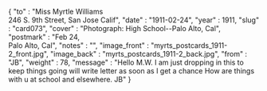 {
  "to" : "Miss Myrtle Williams<br> 246 S. 9th Street, San Jose Calif",
  "date" : "1911-02-24",
  "year" : 1911,
  "slug" : "card073",
  "cover" : "Photograph: High School--Palo Alto, Cal",
  "postmark" : "Feb 24,<br>Palo Alto, Cal",
  "notes" : "",
  "image_front" : "myrts_postcards_1911-2_front.jpg",
  "image_back" : "myrts_postcards_1911-2_back.jpg",
  "from" : "JB",
  "weight" : 78,
  "message" : "Hello M.W. I am just dropping in this to keep things going will write letter as soon as I get a chance How are things with u at school and elsewhere. JB"
}
